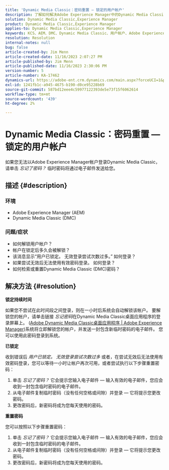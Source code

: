 ```yaml
---
title: 'Dynamic Media Classic：密码重置 — 锁定的用户帐户'
description: 了解如何解决Adobe Experience Manager中的Dynamic Media Classic应用程序无法登录、用户帐户锁定以及需要重置密码的问题。
solution: Dynamic Media Classic,Experience Manager
product: Dynamic Media Classic,Experience Manager
applies-to: Dynamic Media Classic,Experience Manager
keywords: KCS、AEM、DMC、Dynamic Media Classic、用户帐户、Adobe Experience Manager、故障排除、临时密码、已锁定
resolution: Resolution
internal-notes: null
bug: false
article-created-by: Jim Menn
article-created-date: 11/16/2023 2:07:27 PM
article-published-by: Jim Menn
article-published-date: 11/16/2023 2:30:06 PM
version-number: 5
article-number: KA-17462
dynamics-url: https://adobe-ent.crm.dynamics.com/main.aspx?forceUCI=1&pagetype=entityrecord&etn=knowledgearticle&id=813f0873-8984-ee11-8179-6045bd006268
exl-id: 1241fb1c-a945-4675-b190-d0ce95228b69
source-git-commit: 587bd12eee4c59977122393de5e73f15f6062614
workflow-type: tm+mt
source-wordcount: '439'
ht-degree: 2%

---
```


# Dynamic Media Classic：密码重置 — 锁定的用户帐户


如果您无法以Adobe Experience Manager帐户登录Dynamic Media Classic，请单击 *忘记了密码？* 临时密码将通过电子邮件发送给您。

## 描述 {#description}


### <b>环境</b>

- Adobe Experience Manager (AEM)
- Dynamic Media Classic (DMC)




### <b>问题/症状</b>

- 如何解锁用户帐户？
- 帐户在锁定后多久会被解锁？
- 该消息显示“用户已锁定。 无效登录尝试次数过多。” 如何登录？
- 如果尝试无效后无法使用有效密码登录。 如何登录？
- 如何检索或重置Dynamic Media Classic (DMC)密码？



## 解决方法 {#resolution}


<b>锁定持续时间</b>

如果您不尝试在此时间段之间登录，则在一小时后系统会自动解锁该帐户。 要解锁您的帐户，请单击链接 *忘记密码*&#x200B;在Dynamic Media Classic桌面应用程序的登录屏幕上。 ([Adobe Dynamic Media Classic桌面应用程序 | Adobe Experience Manager](https://experienceleague.adobe.com/docs/dynamic-media-classic/using/new-ui-2020.html?lang=en))系统将立即解锁您的帐户，并发送一封包含新临时密码的电子邮件。 您可以使用此密码登录到系统。



<b>已锁定</b>

收到错误后 *用户已锁定。 无效登录尝试次数过多* 或者，在尝试无效后无法使用有效密码登录，您可以等待一小时让帐户再次可用，或者尝试执行以下步骤重置密码：

1. 单击 *忘记了密码？* 它会提示您输入电子邮件 — 输入有效的电子邮件，您应会收到一封包含临时密码的电子邮件。
2. 从电子邮件复制临时密码（没有任何空格或间隙）并登录 — 它将提示您更改密码。
3. 更改密码后，新密码将成为您每天使用的密码。


<b>重置密码</b>

您可以按照以下步骤重置密码：

1. 单击 *忘记了密码？* 它会提示您输入电子邮件 — 输入有效的电子邮件，您应会收到一封包含临时密码的电子邮件。
2. 从电子邮件复制临时密码（没有任何空格或间隙）并登录 — 它将提示您更改密码。
3. 更改密码后，新密码将成为您每天使用的密码。
